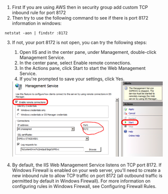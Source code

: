 1. First If you are using AWS then in security group add custom TCP inbound rule for port 8172 
2. Then try to use the following command to see if there is port 8172 information in windows:
```
netstat -aon | findstr :8172  
```

3. If not, your port 8172 is not open, you can try the following steps:

    1. Open IIS and in the center pane, under Management, double-click Management Service.
    2. In the center pane, select Enable remote connections.
    3. In the Actions pane, click Start to start the Web Management Service.
    4. If you're prompted to save your settings, click Yes.
    <img src="/assets/iis_management1.png" alt="create vpc">

4. By default, the IIS Web Management Service listens on TCP port 8172. If Windows Firewall is enabled on your web server, you'll need to create a new inbound rule to allow TCP traffic on port 8172 (all outbound traffic is permitted by default in Windows Firewall). For more information on configuring rules in Windows Firewall, see Configuring Firewall Rules.